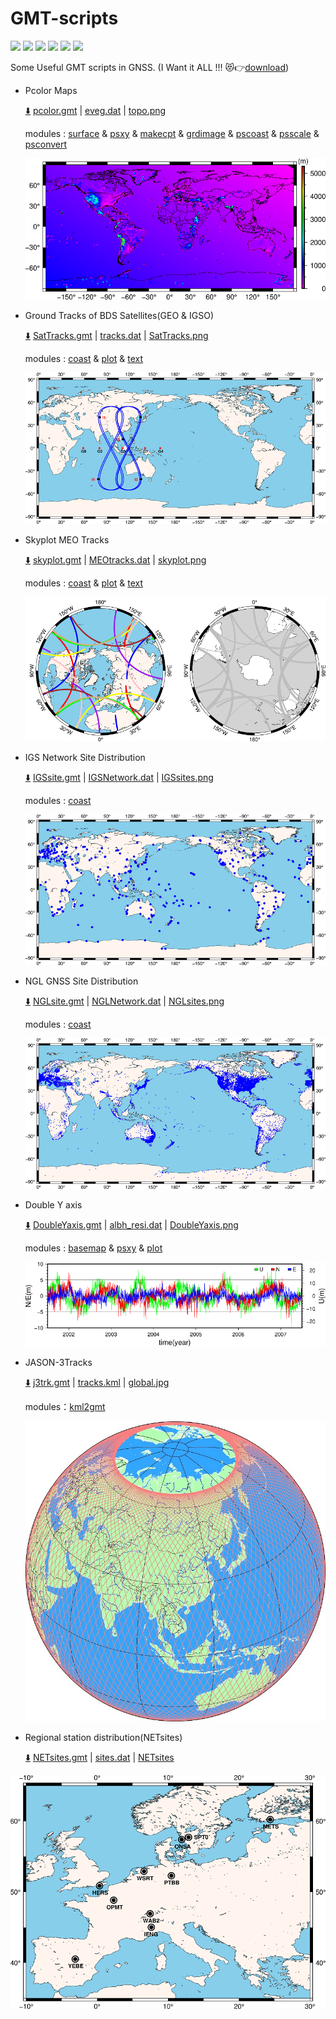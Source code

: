 # GMT-scripts

![](https://img.shields.io/badge/build-passing-brightgreen.svg) ![](https://img.shields.io/badge/platform-Linux-orange.svg) ![](https://img.shields.io/badge/compiler-shell-yellow.svg) ![](https://img.shields.io/badge/author-Jason%20Ding-blue.svg) ![](https://img.shields.io/badge/license-MIT-ff69b4.svg)  ![](https://img.shields.io/badge/version-GMT6.0.0-pink.svg)

 Some Useful GMT scripts in GNSS. (I Want it ALL !!!​ :heart_eyes_cat::point_right:[download](https://github.com/Sardingfish/GMT-scripts/releases/download/untagged-9c25a09534c9ce91d508/GMT-scripts.zip))

- Pcolor Maps

  [:arrow_down:](https://github.com/Sardingfish/GMT-scripts/archive/1.0.zip) [pcolor.gmt](https://github.com/Sardingfish/GMT-scripts/releases/download/1.0/pcolor.gmt) | [eveg.dat](https://github.com/Sardingfish/GMT-scripts/releases/download/1.0/eveg.dat) | [topo.png](https://github.com/Sardingfish/GMT-scripts/releases/download/1.0/topo.png)

  modules : [surface](https://docs.generic-mapping-tools.org/dev/surface.html) & [psxy](https://docs.generic-mapping-tools.org/dev/psxy.html?highlight=psxy) & [makecpt](https://docs.generic-mapping-tools.org/dev/makecpt.html?highlight=makecpt) & [grdimage](https://docs.generic-mapping-tools.org/dev/grdimage_classic.html?highlight=grdimage) & [pscoast](https://docs.generic-mapping-tools.org/dev/pscoast.html?highlight=pscoast) & [psscale](https://docs.generic-mapping-tools.org/dev/psscale.html?highlight=psscale) & [psconvert](https://docs.generic-mapping-tools.org/dev/psconvert.html?highlight=psconvert)

  ![](https://github.com/Sardingfish/GMT-scripts/blob/master/Pcolor/topo.png)

- Ground Tracks of BDS Satellites(GEO & IGSO)

  [:arrow_down:](https://github.com/Sardingfish/GMT-scripts/archive/1.1.zip) [SatTracks.gmt](https://github.com/Sardingfish/GMT-scripts/releases/download/1.1/SatTracks.gmt) | [tracks.dat](https://github.com/Sardingfish/GMT-scripts/releases/download/1.1/tracks.dat) | [SatTracks.png](https://github.com/Sardingfish/GMT-scripts/releases/download/1.1/SatTracks.png)

  modules : [coast](https://docs.generic-mapping-tools.org/dev/coast.html?highlight=coast) & [plot](https://docs.generic-mapping-tools.org/dev/plot.html?highlight=plot) & [text](https://docs.generic-mapping-tools.org/dev/text.html?highlight=text)

  ![](https://github.com/Sardingfish/GMT-scripts/blob/master/SatTracks/SatTracks.png)

- Skyplot MEO Tracks

  [:arrow_down:](https://github.com/Sardingfish/GMT-scripts/archive/1.2.zip) [skyplot.gmt](https://github.com/Sardingfish/GMT-scripts/releases/download/1.2/skyplot.gmt) | [MEOtracks.dat](https://github.com/Sardingfish/GMT-scripts/releases/download/1.2/MEOtracks.dat) | [skyplot.png](https://github.com/Sardingfish/GMT-scripts/releases/download/1.2/skyplot.png) 

  modules : [coast](https://docs.generic-mapping-tools.org/dev/coast.html?highlight=coast) & [plot](https://docs.generic-mapping-tools.org/dev/plot.html?highlight=plot) & [text](https://docs.generic-mapping-tools.org/dev/text.html?highlight=text)

  ![](https://github.com/Sardingfish/GMT-scripts/blob/master/Skyplot/skyplot.png)

- IGS Network Site Distribution

  [:arrow_down:](https://github.com/Sardingfish/GMT-scripts/archive/1.3.zip) [IGSsite.gmt](https://github.com/Sardingfish/GMT-scripts/releases/download/1.3/IGSsite.gmt) | [IGSNetwork.dat](https://github.com/Sardingfish/GMT-scripts/releases/download/1.3/IGSNetwork.dat) | [IGSsites.png](https://github.com/Sardingfish/GMT-scripts/releases/download/1.3/IGSsites.png)

  modules : [coast](https://docs.generic-mapping-tools.org/dev/coast.html?highlight=coast) 

  ![](https://github.com/Sardingfish/GMT-scripts/blob/master/IGSsites/IGSsites.png)

- NGL GNSS Site Distribution

  [:arrow_down:](https://github.com/Sardingfish/GMT-scripts/archive/1.4.zip) [NGLsite.gmt](https://github.com/Sardingfish/GMT-scripts/releases/download/1.4/NGLsite.gmt) | [NGLNetwork.dat](https://github.com/Sardingfish/GMT-scripts/releases/download/1.4/NGLNetwork.dat) | [NGLsites.png](https://github.com/Sardingfish/GMT-scripts/releases/download/1.4/NGLsites.png)

  modules : [coast](https://docs.generic-mapping-tools.org/dev/coast.html?highlight=coast) 

  ![](https://github.com/Sardingfish/GMT-scripts/blob/master/NGLsites/NGLsites.png)

- Double Y axis

  [:arrow_down:](https://github.com/Sardingfish/GMT-scripts/archive/1.5.zip) [DoubleYaxis.gmt](https://github.com/Sardingfish/GMT-scripts/releases/download/1.5/DoubleYaxis.gmt) | [albh_resi.dat](https://github.com/Sardingfish/GMT-scripts/releases/download/1.5/albh_resi.dat) | [DoubleYaxis.png](https://github.com/Sardingfish/GMT-scripts/releases/download/1.5/DoubleYaxis.png)

  modules : [basemap](https://docs.generic-mapping-tools.org/dev/basemap.html?highlight=basemap) & [psxy](https://docs.generic-mapping-tools.org/dev/psxy.html?highlight=psxy) & [plot](https://docs.generic-mapping-tools.org/dev/plot.html?highlight=plot)

  ![](https://github.com/Sardingfish/GMT-scripts/blob/master/DoubleYaxis/DoubleYaxis.png)

- JASON-3Tracks

  [:arrow_down:](https://github.com/Sardingfish/GMT-scripts/archive/1.4.zip) [j3trk.gmt](https://github.com/Sardingfish/GMT-scripts/blob/master/JASON-3Tracks/j3trk.gmt) | [tracks.kml](https://github.com/Sardingfish/GMT-scripts/blob/master/JASON-3Tracks/tracks.kml) | [global.jpg](https://github.com/Sardingfish/GMT-scripts/blob/master/JASON-3Tracks/global.jpg)

  modules：[kml2gmt](https://docs.generic-mapping-tools.org/dev/kml2gmt.html?highlight=kml2gmt)

  ![](https://github.com/Sardingfish/GMT-scripts/blob/master/JASON-3Tracks/global.jpg)

- Regional station distribution(NETsites)

  [:arrow_down:](https://github.com/Sardingfish/GMT-scripts/archive/1.4.zip) [NETsites.gmt](https://github.com/Sardingfish/GMT-scripts/blob/master/NETsites/NETsites.gmt) | [sites.dat](https://github.com/Sardingfish/GMT-scripts/blob/master/NETsites/sites.dat) | [NETsites](https://github.com/Sardingfish/GMT-scripts/blob/master/NETsites/NETsites.png)

![](https://github.com/Sardingfish/GMT-scripts/blob/master/NETsites/NETsites.png)